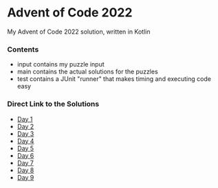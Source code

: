 # Advent of Code 2022 
My Advent of Code 2022 solution, written in Kotlin

### Contents
* input contains my puzzle input
* main contains the actual solutions for the puzzles
* test contains a JUnit "runner" that makes timing and executing code easy

### Direct Link to the Solutions

* [Day 1](https://github.com/DerSheppard/AoC2022/blob/main/src/main/kotlin/org/sheppard/aoc/Day01.kt)
* [Day 2](https://github.com/DerSheppard/AoC2022/blob/main/src/main/kotlin/org/sheppard/aoc/Day02.kt)
* [Day 3](https://github.com/DerSheppard/AoC2022/blob/main/src/main/kotlin/org/sheppard/aoc/Day03.kt)
* [Day 4](https://github.com/DerSheppard/AoC2022/blob/main/src/main/kotlin/org/sheppard/aoc/Day04.kt)
* [Day 5](https://github.com/DerSheppard/AoC2022/blob/main/src/main/kotlin/org/sheppard/aoc/Day05.kt)
* [Day 6](https://github.com/DerSheppard/AoC2022/blob/main/src/main/kotlin/org/sheppard/aoc/Day06.kt)
* [Day 7](https://github.com/DerSheppard/AoC2022/blob/main/src/main/kotlin/org/sheppard/aoc/Day07.kt)
* [Day 8](https://github.com/DerSheppard/AoC2022/blob/main/src/main/kotlin/org/sheppard/aoc/Day08.kt)
* [Day 9](https://github.com/DerSheppard/AoC2022/blob/main/src/main/kotlin/org/sheppard/aoc/Day09.kt)